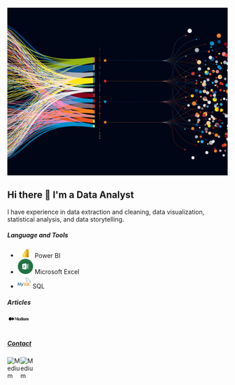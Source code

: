 ![](istockphoto.jpg)
## Hi there 👋 I'm a Data Analyst
I have experience in data extraction and cleaning, data visualization, statistical analysis, and data storytelling.

##### Language and Tools
* <img alig="left" alt="Power BI" width="35px" src="Microsoft-Power-BI-Logo.png" /> Power BI
* <img alig="left" alt="Excel" width="35px" src="excel_png.png" /> Microsoft Excel
* <img alig="left" alt="My SQL" width="30px" src="download.png" /> SQL

##### Articles
<a href="https://medium.com/@godwalterurassa"><img align="left" alt="Medium" width="52px" src="medium.png" />

<br />
<br />

##### Contact
<a href="godwalterurassa@gmail.com"><img align="left" alt="Medium" width="30px" src="https://www.freeiconspng.com/uploads/gmail-icon-0.png" />
<a href="https://www.linkedin.com/in/godbless-urassa?lipi=urn%3Ali%3Apage%3Ad_flagship3_profile_view_base_contact_details%3BWpAS%2B4QURb%2BZ0rpk1N3RnA%3D%3D)"><img align="left" alt="Medium" width="30px" src="https://www.freeiconspng.com/uploads/linkedin-logo-3.png" />
